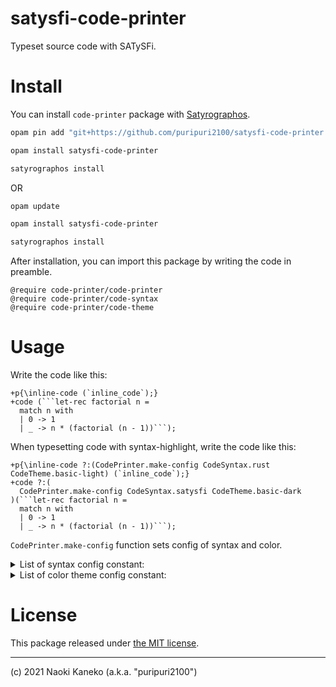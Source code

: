 # satysfi-code-printer

Typeset source code with SATySFi.

# Install

You can install `code-printer` package with [Satyrographos](https://github.com/na4zagin3/satyrographos).

```sh
opam pin add "git+https://github.com/puripuri2100/satysfi-code-printer.git"

opam install satysfi-code-printer

satyrographos install
```

OR

```sh
opam update

opam install satysfi-code-printer

satyrographos install
```

After installation, you can import this package by writing the code in preamble.

```
@require code-printer/code-printer
@require code-printer/code-syntax
@require code-printer/code-theme
```

# Usage

Write the code like this:

```
+p{\inline-code (`inline_code`);}
+code (```let-rec factorial n =
  match n with
  | 0 -> 1
  | _ -> n * (factorial (n - 1))```);
```


When typesetting code with syntax-highlight, write the code like this:

```
+p{\inline-code ?:(CodePrinter.make-config CodeSyntax.rust CodeTheme.basic-light) (`inline_code`);}
+code ?:(
  CodePrinter.make-config CodeSyntax.satysfi CodeTheme.basic-dark
)(```let-rec factorial n =
  match n with
  | 0 -> 1
  | _ -> n * (factorial (n - 1))```);
```

`CodePrinter.make-config` function sets config of syntax and color.

<details>
<summary>List of syntax config constant:</summary>

- `CodeSyntax.rust`
- `CodeSyntax.ocaml`
- `CodeSyntax.satysfi`
- `CodeSyntax.cobol`
- `CodeSyntax.c`
- `CodeSyntax.cpp`
- `CodeSyntax.csharp`
- `CodeSyntax.d`
- `CodeSyntax.erlang`
- `CodeSyntax.fsharp`
- `CodeSyntax.fortran`
- `CodeSyntax.go`
- `CodeSyntax.haskell`
- `CodeSyntax.html`
- `CodeSyntax.java`
- `CodeSyntax.javascript`
- `CodeSyntax.julia`
- `CodeSyntax.kotlin`
- `CodeSyntax.lua`
- `CodeSyntax.lisp`
- `CodeSyntax.nim`
- `CodeSyntax.makefile`
- `CodeSyntax.shell`
- `CodeSyntax.perl`
- `CodeSyntax.prolog`
- `CodeSyntax.php`
- `CodeSyntax.python`
- `CodeSyntax.r`
- `CodeSyntax.ruby`
- `CodeSyntax.scala`
- `CodeSyntax.swift`
- `CodeSyntax.tex`
- `CodeSyntax.toml`
- `CodeSyntax.typescript`
- `CodeSyntax.visualbasic`
- `CodeSyntax.xml`
</details>

<details>
<summary>List of color theme config constant:</summary>

- `CodeTheme.basic-light`
- `CodeTheme.basic-dark`
- `CodeTheme.gruvbox-light`
- `CodeTheme.gruvbox-dark`
- `CodeTheme.dracula`
- `CodeTheme.iceberg-dark`
- `CodeTheme.iceberg-light`
- `CodeTheme.tyokyo-night`
- `CodeTheme.tyokyo-night-strom`
- `CodeTheme.tyokyo-night-light`
- `CodeTheme.ayu-dark`
- `CodeTheme.ayu-mirage`
- `CodeTheme.ayu-light`
- `CodeTheme.spacegray-eighties`
- `CodeTheme.spacegray-mocha`
- `CodeTheme.spacegray-ocean-dark`
- `CodeTheme.spacegray-ocean-light`
- `CodeTheme.night-owl`
- `CodeTheme.light-owl`
- `CodeTheme.winteriscoming-dark-blue`
- `CodeTheme.winteriscoming-dark-black`
- `CodeTheme.winteriscoming-light`
- `CodeTheme.one-light`

</details>

# License

This package released under [the MIT license](https://github.com/puripuri2100/satysfi-code-printer/blob/master/LICENSE).

---

(c) 2021 Naoki Kaneko (a.k.a. "puripuri2100")

